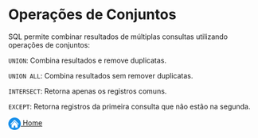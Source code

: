 # Operações de Conjuntos

SQL permite combinar resultados de múltiplas consultas utilizando operações de conjuntos:

`UNION`: Combina resultados e remove duplicatas.

`UNION ALL`: Combina resultados sem remover duplicatas.

`INTERSECT`: Retorna apenas os registros comuns.

`EXCEPT`: Retorna registros da primeira consulta que não estão na segunda.





[<img align="center" src="../imagens/00_general/botao-home.png" height="25" width="25"/> Home](../README.md)